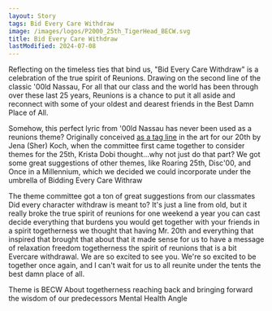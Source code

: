 ```yaml
---
layout: Story
tags: Bid Every Care Withdraw
image: /images/logos/P2000_25th_TigerHead_BECW.svg
title: Bid Every Care Withdraw
lastModified: 2024-07-08
---
```

Reflecting on the timeless ties that bind us, "Bid Every Care Withdraw" is a celebration of the true spirit of Reunions. Drawing on the second line of the classic '00ld Nassau, For all that our class and the world has been through over these last 25 years, Reunions is a chance to put it all aside and reconnect with some of your oldest and dearest friends in the Best Damn Place of All.

Somehow, this perfect lyric from '00ld Nassau has never been used as a reunions theme?
Originally conceived [as a tag line](/images/logos/Logo_2000Reunion_2020_LONG_Color.png) in the art for our 20th by Jena (Sher) Koch, when the committee first came together to consider themes for the 25th, Krista Dobi thought…why not just do that part? We got some great suggestions of other themes, like Roaring 25th, Disc'00, and Once in a Millennium, which we decided we could incorporate under the umbrella of Bidding Every Care Withraw

The theme committee got a ton of great suggestions from our classmates
Did every character withdraw is meant to? It's just a line from old, but it really broke the true spirit of reunions for one weekend a year you can cast decide everything that burdens you would get together with your friends in a spirit togetherness we thought that having Mr. 20th and everything that inspired that brought that about that it made sense for us to have a message of relaxation freedom togetherness the spirit of reunions that is a bit Evercare withdrawal. We are so excited to see you. We're so excited to be together once again, and I can't wait for us to all reunite under the tents the best damn place of all.

Theme is BECW
About togetherness
reaching back and bringing forward the wisdom of our predecessors
Mental Health Angle
